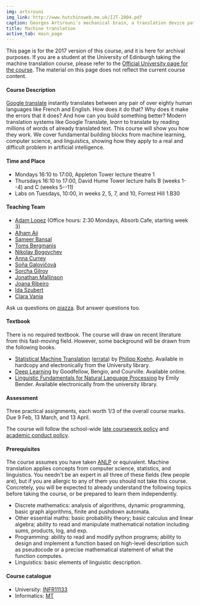 ```yaml
---
img: artsrouni
img_link: http://www.hutchinsweb.me.uk/IJT-2004.pdf
caption: Georges Artsrouni's mechanical brain, a translation device patented in 1933 in France.
title: Machine translation
active_tab: main_page 
---
```


<div class="alert alert-danger">
  This page is for the 2017 version of this course, and it is here for 
  archival purposes. If you are a student at the University of Edinburgh
  taking the machine translation course, please refer to the
  <a href="http://www.inf.ed.ac.uk/teaching/courses/mt/">Official
  University page for the course</a>. The material on this page does
  not reflect the current course content.
</div>

#### Course Description

[Google translate](http://translate.google.com/) instantly
translates between any pair of over eighty human languages 
like French and English. How does it do that? Why does it 
make the errors that it does? And how can you build something 
better? Modern translation systems like Google Translate, 
*learn* to translate by reading millions of words of already 
translated text. This course will show you how they work. 
We cover fundamental building blocks from machine learning, 
computer science, and linguistics, showing how they 
apply to a real and difficult problem in artificial intelligence.


#### Time and Place

- Mondays 16:10 to 17:00, Appleton Tower lecture theatre 1
- Thursdays 16:10 to 17:00, David Hume Tower lecture halls B (weeks 1--4) and C (weeks 5--11) 
- Labs on Tuesdays, 10:00, in weeks 2, 5, 7, and 10, Forrest Hill 1.B30


#### Teaching Team

- [Adam Lopez](http://homepages.inf.ed.ac.uk/alopez/) (Office hours: 2:30 Mondays, Absorb Cafe, starting week 3)
- [Alham Aji](http://www.inf.ed.ac.uk/people/students/Alham_Aji.html)
- [Sameer Bansal](https://0xsameer.github.io/)
- [Toms Bergmanis](https://www.inf.ed.ac.uk/people/students/Toms_Bergmanis.html)
- [Nikolay Bogoychev](http://homepages.inf.ed.ac.uk/s1031254/)
- [Anna Currey](http://homepages.inf.ed.ac.uk/s1639783/)
- [Soňa Galovičová](http://homepages.inf.ed.ac.uk/s1206522/)
- [Sorcha Gilroy](https://www.inf.ed.ac.uk/people/students/Sorcha_Gilroy.html)
- [Jonathan Mallinson](https://www.inf.ed.ac.uk/people/students/Jonathan_Mallinson.html)
- [Joana Ribeiro](https://www.inf.ed.ac.uk/people/students/Joana_Ribeiro.html)
- [Ida Szubert](https://www.inf.ed.ac.uk/people/staff/Kataryna_Szubert.html)
- [Clara Vania](https://claravania.github.io/)

Ask us questions on [piazza](https://piazza.com/ed.ac.uk/spring2017/infr11133). But answer questions too.


#### Textbook

There is no required textbook. The course will draw on recent literature
from this fast-moving field. However, some background will be drawn from
the following books.

- [Statistical Machine Translation](http://www.statmt.org/book/) 
  (<a href="http://statmt.org/book/errata.html">errata</a>) 
  by [Philipp Koehn](http://www.cs.jhu.edu/~phi/). Available in 
  hardcopy and electronically from the University library.
- [Deep Learning](http://www.deeplearningbook.org/) by Goodfellow, Bengio, and Courville. Available online.
- [Linguistic Fundamentals for Natural Language Processing](http://www.morganclaypool.com/doi/abs/10.2200/S00493ED1V01Y201303HLT020) 
  by Emily Bender. Available electronically from the university library.


#### Assessment

Three practical assignments, each worth 1/3 of the overall course marks. Due 9 Feb, 13 March, and 13 April.

The course will follow the school-wide [late coursework policy](http://web.inf.ed.ac.uk/infweb/student-services/ito/admin/coursework-projects/late-coursework-extension-requests)
and [academic conduct policy](http://web.inf.ed.ac.uk/infweb/admin/policies/academic-misconduct).


#### Prerequisites

The course assumes you have taken <a href="http://www.inf.ed.ac.uk/teaching/courses/anlp/">ANLP</a> or equivalent. Machine translation applies concepts from computer science, statistics, and linguistics. You needn't be an expert in all three of these fields (few people are), but if you are allergic to any of them you should not take this course. Concretely, you will be expected to already understand the following topics before taking the course, or be prepared to learn them independently. 

- Discrete mathematics: analysis of algorithms, dynamic programming, basic graph algorithms, finite and pushdown automata.
- Other essential maths: basic probability theory; basic calculus and linear algebra; ability to read and manipulate mathematical notation including sums, products, log, and exp. 
- Programming: ability to read and modify python programs; ability to design and implement a function based on high-level description such as pseudocode or a precise mathematical statement of what the function computes.
- Linguistics: basic elements of linguistic description.

#### Course catalogue 

- University: [INFR11133](http://www.drps.ed.ac.uk/16-17/dpt/cxinfr11133.htm) 
- Informatics: [MT](http://course.inf.ed.ac.uk/mt/)



